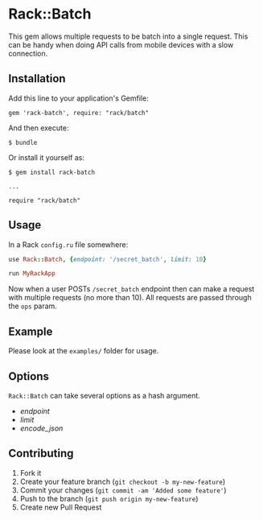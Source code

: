 # Rack::Batch

This gem allows multiple requests to be batch into a single request. This can be handy when doing API calls from mobile devices with a slow connection.

## Installation

Add this line to your application's Gemfile:

    gem 'rack-batch', require: "rack/batch"

And then execute:

    $ bundle

Or install it yourself as:

    $ gem install rack-batch

    ...

    require "rack/batch"

## Usage

In a Rack `config.ru` file somewhere:

```ruby
use Rack::Batch, {endpoint: '/secret_batch', limit: 10}

run MyRackApp
```

Now when a user POSTs `/secret_batch` endpoint then can make a request with multiple requests (no more than 10). All requests are passed through the `ops` param.

## Example

Please look at the `examples/` folder for usage.

## Options

`Rack::Batch` can take several options as a hash argument.

* *endpoint*
* *limit*
* *encode_json*

## Contributing

1. Fork it
2. Create your feature branch (`git checkout -b my-new-feature`)
3. Commit your changes (`git commit -am 'Added some feature'`)
4. Push to the branch (`git push origin my-new-feature`)
5. Create new Pull Request
